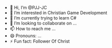 - 👋 Hi, I’m @PJJ-JC
- 👀 I’m interested in Christian Game Development
- 🌱 I’m currently trying to learn C#
- 💞️ I’m looking to collaborate on ...
- 📫 How to reach me ...
- 😄 Pronouns: ...
- ⚡ Fun fact: Follower Of Christ


<!---
PJJ-JC/PJJ-JC is a ✨ special ✨ repository because its `README.md` (this file) appears on your GitHub profile.
You can click the Preview link to take a look at your changes.
--->
